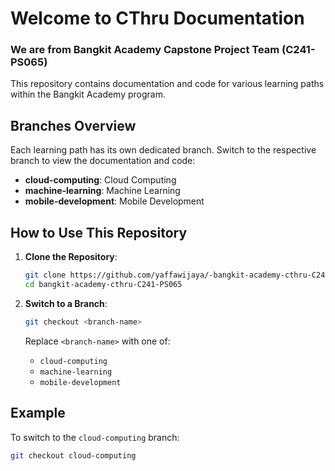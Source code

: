 # Welcome to CThru Documentation
### We are from Bangkit Academy Capstone Project Team (C241-PS065)

This repository contains documentation and code for various learning paths within the Bangkit Academy program.

## Branches Overview

Each learning path has its own dedicated branch. Switch to the respective branch to view the documentation and code:

- **cloud-computing**: Cloud Computing
- **machine-learning**: Machine Learning
- **mobile-development**: Mobile Development

## How to Use This Repository

1. **Clone the Repository**:
    ```bash
    git clone https://github.com/yaffawijaya/-bangkit-academy-cthru-C241-PS065.git
    cd bangkit-academy-cthru-C241-PS065
    ```

2. **Switch to a Branch**:
    ```bash
    git checkout <branch-name>
    ```

    Replace `<branch-name>` with one of:
    - `cloud-computing`
    - `machine-learning`
    - `mobile-development`

## Example

To switch to the `cloud-computing` branch:
```bash
git checkout cloud-computing
